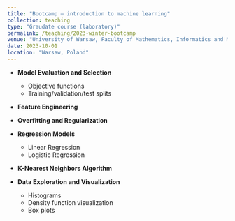 ```yaml
---
title: "Bootcamp – introduction to machine learning"
collection: teaching
type: "Graudate course (laboratory)"
permalink: /teaching/2023-winter-bootcamp
venue: "University of Warsaw, Faculty of Mathematics, Informatics and Mechanics"
date: 2023-10-01
location: "Warsaw, Poland"
---
```


- **Model Evaluation and Selection**
  - Objective functions
  - Training/validation/test splits

- **Feature Engineering**

- **Overfitting and Regularization**

- **Regression Models**
  - Linear Regression
  - Logistic Regression

- **K-Nearest Neighbors Algorithm**

- **Data Exploration and Visualization**
  - Histograms
  - Density function visualization
  - Box plots